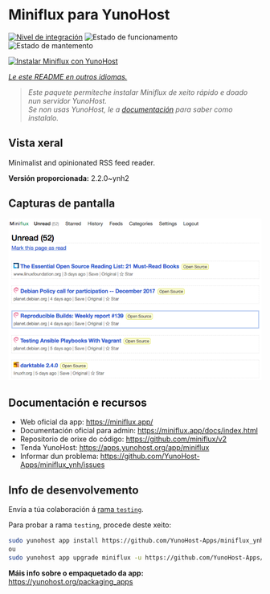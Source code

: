 <!--
NOTA: Este README foi creado automáticamente por <https://github.com/YunoHost/apps/tree/master/tools/readme_generator>
NON debe editarse manualmente.
-->

# Miniflux para YunoHost

[![Nivel de integración](https://dash.yunohost.org/integration/miniflux.svg)](https://ci-apps.yunohost.org/ci/apps/miniflux/) ![Estado de funcionamento](https://ci-apps.yunohost.org/ci/badges/miniflux.status.svg) ![Estado de mantemento](https://ci-apps.yunohost.org/ci/badges/miniflux.maintain.svg)

[![Instalar Miniflux con YunoHost](https://install-app.yunohost.org/install-with-yunohost.svg)](https://install-app.yunohost.org/?app=miniflux)

*[Le este README en outros idiomas.](./ALL_README.md)*

> *Este paquete permíteche instalar Miniflux de xeito rápido e doado nun servidor YunoHost.*  
> *Se non usas YunoHost, le a [documentación](https://yunohost.org/install) para saber como instalalo.*

## Vista xeral

Minimalist and opinionated RSS feed reader.

**Versión proporcionada:** 2.2.0~ynh2

## Capturas de pantalla

![Captura de pantalla de Miniflux](./doc/screenshots/overview.png)

## Documentación e recursos

- Web oficial da app: <https://miniflux.app/>
- Documentación oficial para admin: <https://miniflux.app/docs/index.html>
- Repositorio de orixe do código: <https://github.com/miniflux/v2>
- Tenda YunoHost: <https://apps.yunohost.org/app/miniflux>
- Informar dun problema: <https://github.com/YunoHost-Apps/miniflux_ynh/issues>

## Info de desenvolvemento

Envía a túa colaboración á [rama `testing`](https://github.com/YunoHost-Apps/miniflux_ynh/tree/testing).

Para probar a rama `testing`, procede deste xeito:

```bash
sudo yunohost app install https://github.com/YunoHost-Apps/miniflux_ynh/tree/testing --debug
ou
sudo yunohost app upgrade miniflux -u https://github.com/YunoHost-Apps/miniflux_ynh/tree/testing --debug
```

**Máis info sobre o empaquetado da app:** <https://yunohost.org/packaging_apps>

